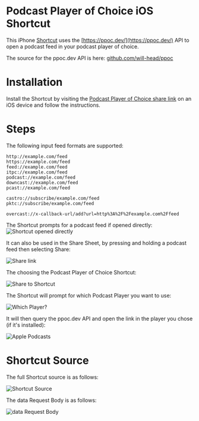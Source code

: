 # Podcast Player of Choice iOS Shortcut

This iPhone [Shortcut](https://support.apple.com/en-ca/HT209055) uses the [https://ppoc.dev/](https://ppoc.dev/) API to open a podcast feed in your podcast player of choice.

The source for the ppoc.dev API is here: [github.com/will-head/ppoc](https://github.com/will-head/ppoc)

# Installation

Install the Shortcut by visiting the [Podcast Player of Choice share link](https://www.icloud.com/shortcuts/f8621e6c589f4f1bb957b2d16d526a21) on an iOS device and follow the instructions.

# Steps

The following input feed formats are supported:
```
http://example.com/feed
https://example.com/feed
feed://example.com/feed
itpc://example.com/feed
podcast://example.com/feed
downcast://example.com/feed
pcast://example.com/feed

castro://subscribe/example.com/feed
pktc://subscribe/example.com/feed

overcast://x-callback-url/add?url=http%3A%2F%2Fexample.com%2Ffeed
```

The Shortcut prompts for a podcast feed if opened directly:  
![Shortcut opened directly](./media/Podcast-Player-of-Choice-Shortcut-Open.png)

It can also be used in the Share Sheet, by pressing and holding a podcast feed then selecting Share:  

![Share link](./media/Podcast-Feed-Share.png)

The choosing the Podcast Player of Choice Shortcut:  

![Share to Shortcut](./media/Podcast-Feed-Open-Shortcut.png)

The Shortcut will prompt for which Podcast Player you want to use:  

![Which Player?](./media/Podcast-Player-of-Choice-Shortcut-Player.png)

It will then query the ppoc.dev API and open the link in the player you chose (if it's installed):  

![Apple Podcasts](./media/Podcast-Player-of-Choice-Shortcut-Apple-Podcasts.png)

# Shortcut Source

The full Shortcut source is as follows:  

![Shortcut Source](./media/Podcast-Player-of-Choice-Shortcut-Steps.png)

The data Request Body is as follows:  

![data Request Body](./media/Podcast-Player-of-Choice-Shortcut-Data-Value.png)
